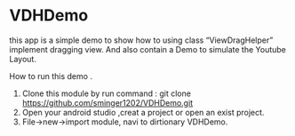 # VDHDemo
this app is a simple demo to show how to using class “ViewDragHelper” implement dragging view. And also contain a Demo to simulate the Youtube Layout.

How to run this demo .
1. Clone this module by run command : git clone https://github.com/sminger1202/VDHDemo.git 
2. Open your android studio ,creat a project or open an exist project.
3. File->new->import module, navi to dirtionary VDHDemo.

